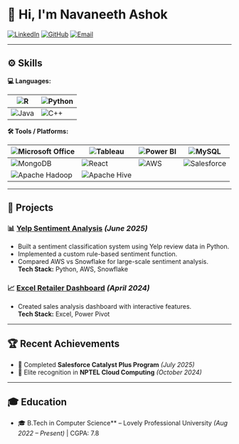 # 👋 Hi, I'm Navaneeth Ashok

[![LinkedIn](https://img.shields.io/badge/LinkedIn-0A66C2?style=flat&logo=linkedin&logoColor=white)](https://linkedin.com/in/navaneethashok)
[![GitHub](https://img.shields.io/badge/GitHub-181717?style=flat&logo=github&logoColor=white)](https://github.com/NavaneethAshok)
[![Email](https://img.shields.io/badge/Email-D14836?style=flat&logo=gmail&logoColor=white)](mailto:navaneethashok7@gmail.com) 

---

## ⚙️ Skills  

**💻 Languages:**  

| ![R](https://img.shields.io/badge/R-276DC3?style=flat-square&logo=r&logoColor=white) | ![Python](https://img.shields.io/badge/Python-3776AB?style=flat-square&logo=python&logoColor=white) |
|---|---|
| ![Java](https://img.shields.io/badge/Java-007396?style=flat-square&logo=openjdk&logoColor=white) | ![C++](https://img.shields.io/badge/C++-00599C?style=flat-square&logo=c%2B%2B&logoColor=white) |



**🛠 Tools / Platforms:**  

| ![Microsoft Office](https://img.shields.io/badge/Microsoft_Office-D83B01?style=flat-square&logo=microsoft-office&logoColor=white) | ![Tableau](https://img.shields.io/badge/Tableau-E97627?style=flat-square&logo=tableau&logoColor=white) | ![Power BI](https://img.shields.io/badge/Power_BI-F2C811?style=flat-square&logo=power-bi&logoColor=black) | ![MySQL](https://img.shields.io/badge/MySQL-4479A1?style=flat-square&logo=mysql&logoColor=white) |
|---|---|---|---|
| ![MongoDB](https://img.shields.io/badge/MongoDB-47A248?style=flat-square&logo=mongodb&logoColor=white) | ![React](https://img.shields.io/badge/React-20232A?style=flat-square&logo=react&logoColor=61DAFB) | ![AWS](https://img.shields.io/badge/AWS-232F3E?style=flat-square&logo=amazon-aws&logoColor=white) | ![Salesforce](https://img.shields.io/badge/Salesforce-00A1E0?style=flat-square&logo=salesforce&logoColor=white) |
| ![Apache Hadoop](https://img.shields.io/badge/Apache_Hadoop-66CCFF?style=flat-square&logo=apache&logoColor=black) | ![Apache Hive](https://img.shields.io/badge/Apache_Hive-FDEE21?style=flat-square&logo=apache-hive&logoColor=black) |   |   |


---

## 📂 Projects  

### 📊 [Yelp Sentiment Analysis](https://github.com/NavaneethAshok/Yelp-Review-Data-Engineering.git) *(June 2025)*  
- Built a sentiment classification system using Yelp review data in Python.  
- Implemented a custom rule-based sentiment function.  
- Compared AWS vs Snowflake for large-scale sentiment analysis.  
**Tech Stack:** Python, AWS, Snowflake  

### 📈 [Excel Retailer Dashboard](https://github.com/NavaneethAshok/Excel-Retailer-Dashboard) *(April 2024)*  
- Created sales analysis dashboard with interactive features.  
**Tech Stack:** Excel, Power Pivot  

---

## 🏆 Recent Achievements  
- 🎯 Completed **Salesforce Catalyst Plus Program** *(July 2025)*  
- 🌟 Elite recognition in **NPTEL Cloud Computing** *(October 2024)*  

---

## 🎓 Education 

- 🎓 B.Tech in Computer Science** – Lovely Professional University *(Aug 2022 – Present)* | CGPA: 7.8  
